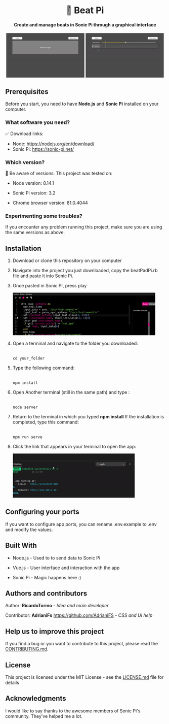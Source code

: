 
<div align="center">
  <h1> &#x1f941; Beat Pi</h1>
    <h4>
Create and manage beats in Sonic Pi through a graphical interface
  </h4>
  <img src="https://raw.githubusercontent.com/ricardotormo/beat-pi/master/doc_images/add_samples.gif" width="49%" />
  <img src="https://raw.githubusercontent.com/ricardotormo/beat-pi/master/doc_images/edit_sample.gif" width="49%" />
</div>


## Prerequisites

  

Before you start, you need to have **Node.js** and **Sonic Pi** installed on your computer.

### What software you need? 
:white_check_mark: Download links:
- Node:  https://nodejs.org/en/download/
- Sonic Pi: https://sonic-pi.net/

### Which version? 
:memo: Be aware of versions. This project was tested on:

- Node version: 8.14.1

- Sonic Pi version: 3.2

- Chrome browser version: 81.0.4044

 ###  Experimenting some troubles? 
 
If you encounter any problem running this project, make sure you are using the same versions as above.

  

## Installation

  
1. Download or clone this repository on your computer

  

2. Navigate into the project you just downloaded, copy the beatPadPi.rb file and paste it into Sonic Pi.

  

3. Once pasted in Sonic PI, press play

   ![play_sonic_pi](doc_images/play_sonic_pi.gif)

  

4. Open a terminal and navigate to the folder you downloaded:


   ```shell

   cd your_folder

   ```

5. Type the following command:

   ```shell

   npm install

   ```

6. Open Another terminal (still in the same path) and type :

   ```shell

   node server

   ```

7. Return to the terminal in which you typed **npm install** 
   If the installation is completed, type this command:

   ```shell

   npm run serve

   ```

8. Click the link that appears in your terminal to open the app:
   
   ![](doc_images/open_app.gif)
  

## Configuring your ports

  

If you want to configure app ports, you can rename .env.example to .env and modify the values.

## Built With

  

* Node.js - Used to to send data to Sonic Pi

* Vue.js - User interface and interaction with the app

* Sonic Pi - Magic happens here :)

  

## Authors and contributors

Author: **RicardoTormo** - *Idea and main developer*

Contributor: **AdrianiFs** https://github.com/AdrianiFS - *CSS and UI help*

  

## Help us to improve this project

If you find a bug or you want to contribute to this project, please read the [CONTRIBUTING.md](CONTRIBUTING.md).

  

## License

This project is licensed under the MIT License - see the [LICENSE.md](LICENSE.md) file for details

  

## Acknowledgments

I would like to say thanks to the awesome members of Sonic Pi's community. They've helped me a lot.